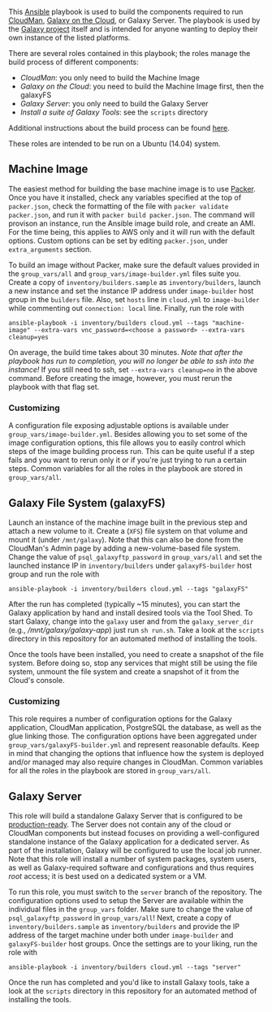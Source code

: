 This [Ansible][ansible] playbook is used to build the components required to run
[CloudMan][cloudman], [Galaxy on the Cloud][goc], or Galaxy Server. The playbook
is used by the [Galaxy project][gp] itself and is intended for anyone
wanting to deploy their own instance of the listed platforms.

There are several roles contained in this playbook; the roles manage
the build process of different components:
 * *CloudMan*: you only need to build the Machine Image
 * *Galaxy on the Cloud*: you need to build the Machine Image first, then the galaxyFS
 * *Galaxy Server*: you only need to build the Galaxy Server
 * *Install a suite of Galaxy Tools*: see the `scripts` directory

Additional instructions about the build process can be found [here][building].

These roles are intended to be run on a Ubuntu (14.04) system.

Machine Image
-------------
The easiest method for building the base machine image is to use [Packer][packer].
Once you have it installed, check any variables specified at the top of
`packer.json`, check the formatting of the file with `packer validate packer.json`,
and run it with `packer build packer.json`. The command will provison an instance,
run the Ansible image build role, and create an AMI. For the time being, this
applies to AWS only and it will run with the default options. Custom options
can be set by editing `packer.json`, under `extra_arguments` section.

To build an image without Packer, make sure the default values provided in the
`group_vars/all` and `group_vars/image-builder.yml` files suite you. Create
a copy of `inventory/builders.sample` as `inventory/builders`, launch a new
instance and set the instance IP address under `image-builder` host group in the
`builders` file. Also, set `hosts` line in `cloud.yml` to `image-builder` while
commenting out `connection: local` line. Finally, run the role with

    ansible-playbook -i inventory/builders cloud.yml --tags "machine-image" --extra-vars vnc_password=<choose a password> --extra-vars cleanup=yes

On average, the build time takes about 30 minutes. *Note that after the playbook
has run to completion, you will no longer be able to ssh into the instance!* If
you still need to ssh, set `--extra-vars cleanup=no` in the above command.
Before creating the image, however, you must rerun the playbook with that flag
set.

### Customizing
A configuration file exposing adjustable options is available under
`group_vars/image-builder.yml`. Besides allowing you to set some
of the image configuration options, this file allows you to easily control which
steps of the image building process run. This can be quite useful if a step fails
and you want to rerun only it or if you're just trying to run a certain steps.
Common variables for all the roles in the playbook are stored in `group_vars/all`.

Galaxy File System (galaxyFS)
-----------------------------
Launch an instance of the machine image built in the previous step and attach a
new volume to it. Create a (`XFS`) file system on that volume and mount it
(under `/mnt/galaxy`). Note that this can also be done from the CloudMan's
Admin page by adding a new-volume-based file system. Change the value
of `psql_galaxyftp_password` in `group_vars/all` and set the launched instance
IP in `inventory/builders` under `galaxyFS-builder` host group and run the
role with

    ansible-playbook -i inventory/builders cloud.yml --tags "galaxyFS"

After the run has completed (typically ~15 minutes), you can start the Galaxy
application by hand and install desired tools via the Tool Shed. To start Galaxy,
change into the `galaxy` user and from the `galaxy_server_dir` (e.g.,
*/mnt/galaxy/galaxy-app*) just run `sh run.sh`. Take a look at the `scripts`
directory in this repository for an automated method of installing the tools.

Once the tools have been installed, you need to create a snapshot of the file
system. Before doing so, stop any services that might still be using the file
system, unmount the file system and create a snapshot of it from the Cloud's console.

### Customizing
This role requires a number of configuration options for the Galaxy application,
CloudMan application, PostgreSQL the database, as well as the glue linking those.
The configuration options have been aggregated under
`group_vars/galaxyFS-builder.yml` and represent reasonable defaults.
Keep in mind that changing the options that influence how the system is deployed
and/or managed may also require changes in CloudMan. Common variables for all the
roles in the playbook are stored in `group_vars/all`.

Galaxy Server
-------------
This role will build a standalone Galaxy Server that is configured to be
[production-ready][production]. The Server does not contain any of the cloud or
CloudMan components but instead focuses on providing a well-configured standalone
instance of the Galaxy application for a dedicated server. As part of the
installation, Galaxy will be configured to use the local job runner. Note that
this role will install a number of system packages, system users, as well as
Galaxy-required software and configurations and thus requires *root* access; it
is best used on a dedicated system or a VM.

To run this role, you must switch to the `server` branch of the repository. The
configuration options used to setup the Server are available within the individual files
in the `group_vars` folder. Make sure to change the value of `psql_galaxyftp_password`
in `group_vars/all`! Next, create a copy of `inventory/builders.sample` as
`inventory/builders` and provide the IP address of the target machine under both
under `image-builder` and `galaxyFS-builder` host groups. Once the settings are to your
liking, run the role with

    ansible-playbook -i inventory/builders cloud.yml --tags "server"

Once the run has completed and you'd like to install Galaxy tools, take a look at the
`scripts` directory in this repository for an automated method of installing the tools.


[ansible]: http://www.ansible.com/
[cloudman]: http://usecloudman.org/
[goc]: https://wiki.galaxyproject.org/Cloud
[gp]: http://galaxyproject.org/
[building]: https://wiki.galaxyproject.org/CloudMan/Building
[production]: https://wiki.galaxyproject.org/Admin/Config/Performance/ProductionServer
[packer]: https://packer.io/
